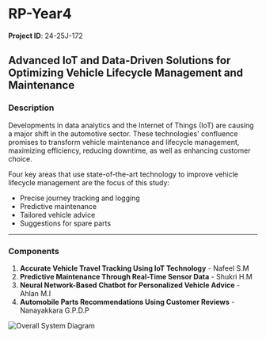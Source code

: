 # RP-Year4

**Project ID**: 24-25J-172  

## Advanced IoT and Data-Driven Solutions for Optimizing Vehicle Lifecycle Management and Maintenance  

### Description  
Developments in data analytics and the Internet of Things (IoT) are causing a major shift in the automotive sector. These technologies' confluence promises to transform vehicle maintenance and lifecycle management, maximizing efficiency, reducing downtime, as well as enhancing customer choice.  

Four key areas that use state-of-the-art technology to improve vehicle lifecycle management are the focus of this study:  
- Precise journey tracking and logging  
- Predictive maintenance  
- Tailored vehicle advice  
- Suggestions for spare parts  

---

### Components  
1. **Accurate Vehicle Travel Tracking Using IoT Technology** - Nafeel S.M  
2. **Predictive Maintenance Through Real-Time Sensor Data** - Shukri H.M  
3. **Neural Network-Based Chatbot for Personalized Vehicle Advice** - Ahlan M.I  
4. **Automobile Parts Recommendations Using Customer Reviews** - Nanayakkara G.P.D.P 

![Overall System Diagram](images/system-diagram.png)
